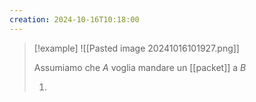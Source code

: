 ```yaml
---
creation: 2024-10-16T10:18:00
---
```

>[!example] 
>![[Pasted image 20241016101927.png]]
>
>Assumiamo che $A$ voglia mandare un [[packet]] a $B$ 
>
>1. 
